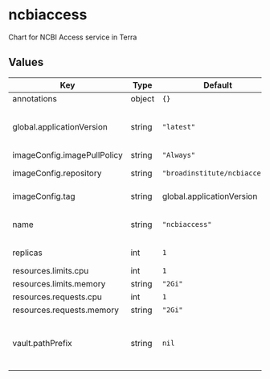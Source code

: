 # ncbiaccess

Chart for NCBI Access service in Terra

## Values

| Key | Type | Default | Description |
|-----|------|---------|-------------|
| annotations | object | `{}` |  |
| global.applicationVersion | string | `"latest"` | What version of the Sam application to deploy |
| imageConfig.imagePullPolicy | string | `"Always"` |  |
| imageConfig.repository | string | `"broadinstitute/ncbiaccess"` | Image repo to use |
| imageConfig.tag | string | global.applicationVersion | Image tag to run |
| name | string | `"ncbiaccess"` | prefix for k8s resource names |
| replicas | int | `1` | number of pods to run |
| resources.limits.cpu | int | `1` |  |
| resources.limits.memory | string | `"2Gi"` |  |
| resources.requests.cpu | int | `1` |  |
| resources.requests.memory | string | `"2Gi"` |  |
| vault.pathPrefix | string | `nil` | Vault path prefix for secrets. Required if vault.enabled. |
